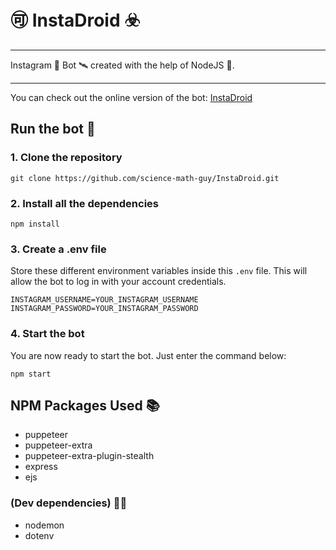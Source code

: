 # 🉑 InstaDroid ☣️

---

Instagram  🌌  Bot  🛰  created with the help of NodeJS 👷.

---

You can check out the online version of the bot: [InstaDroid](https://insta-droid-js.herokuapp.com/)

## Run the bot 🤖

### 1. Clone the repository

```git clone https://github.com/science-math-guy/InstaDroid.git```

### 2. Install all the dependencies

```npm install```

### 3. Create a .env file

Store these different environment variables inside this ```.env``` file. 
This will allow the bot to log in with your account credentials.

```
INSTAGRAM_USERNAME=YOUR_INSTAGRAM_USERNAME
INSTAGRAM_PASSWORD=YOUR_INSTAGRAM_PASSWORD
```

### 4. Start the bot

You are now ready to start the bot.
Just enter the command below:

```npm start```

## NPM Packages Used 📚

- puppeteer
- puppeteer-extra
- puppeteer-extra-plugin-stealth
- express
- ejs

### (Dev dependencies) 🧑‍💻

- nodemon
- dotenv

